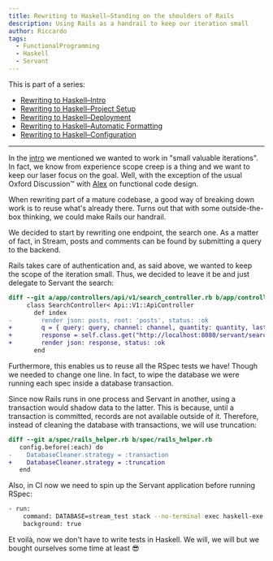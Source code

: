 ```yaml
---
title: Rewriting to Haskell–Standing on the shoulders of Rails
description: Using Rails as a handrail to keep our iteration small
author: Riccardo
tags:
  - FunctionalProgramming
  - Haskell
  - Servant
---
```


This is part of a series:

- [Rewriting to Haskell–Intro](https://odone.io/posts/2020-02-26-rewriting-haskell-intro.html)
- [Rewriting to Haskell–Project Setup](https://odone.io/posts/2020-03-03-rewriting-haskell-setup.html)
- [Rewriting to Haskell–Deployment](https://odone.io/posts/2020-03-14-rewriting-haskell-server.html)
- [Rewriting to Haskell–Automatic Formatting](https://odone.io/posts/2020-03-19-rewriting-haskell-formatting.html)
- [Rewriting to Haskell–Configuration](https://odone.io/posts/2020-03-23-rewriting-haskell-configuration.html)

---

In the [intro](https://odone.io/posts/2020-02-26-rewriting-haskell-intro.html) we mentioned we wanted to work in "small valuable iterations". In fact, we know from experience scope creep is a thing and we want to keep our laser focus on the goal. Well, with the exception of the usual Oxford Discussion™ with [Alex](https://www.linkedin.com/in/alexander-suminski/) on functional code design.

When rewriting part of a mature codebase, a good way of breaking down work is to reuse what's already there. Turns out that with some outside-the-box thinking, we could make Rails our handrail.

We decided to start by rewriting one endpoint, the search one. As a matter of fact, in Stream, posts and comments can be found by submitting a query to the backend.

Rails takes care of authentication and, as said above, we wanted to keep the scope of the iteration small. Thus, we decided to leave it be and just delegate to Servant the search:

```diff
diff --git a/app/controllers/api/v1/search_controller.rb b/app/controllers/api/v1/search_controller.rb
     class SearchController< Api::V1::ApiController
       def index
-        render json: posts, root: 'posts', status: :ok
+        q = { query: query, channel: channel, quantity: quantity, last_id: last_id, comments: comments }.compact
+        response = self.class.get("http://localhost:8080/servant/search", query: q)
+        render json: response, status: :ok
       end
```

Furthermore, this enables us to reuse all the RSpec tests we have! Though we needed to change one line. In fact, to wipe the database we were running each spec inside a database transaction.

Since now Rails runs in one process and Servant in another, using a transaction would shadow data to the latter. This is because, until a transaction is committed, records are not available outside of it. Therefore, instead of cleaning the database with transactions, we will use truncation:

```diff
diff --git a/spec/rails_helper.rb b/spec/rails_helper.rb
   config.before(:each) do
-    DatabaseCleaner.strategy = :transaction
+    DatabaseCleaner.strategy = :truncation
   end
```

Also, in CI now we need to spin up the Servant application before running RSpec:

```bash
- run:
    command: DATABASE=stream_test stack --no-terminal exec haskell-exe
    background: true
```

Et voilà, now we don't have to write tests in Haskell. We will, we will but we bought ourselves some time at least 😎
